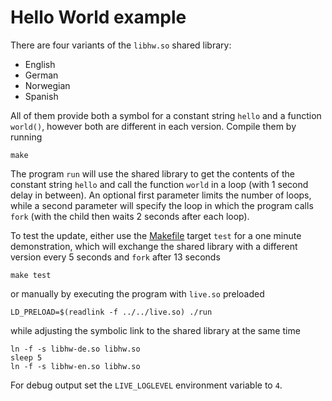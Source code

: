 Hello World example
===================

There are four variants of the `libhw.so` shared library:
 * English
 * German
 * Norwegian
 * Spanish

All of them provide both a symbol for a constant string `hello` and a function `world()`, however both are different in each version.
Compile them by running

	make

The program `run` will use the shared library to get the contents of the constant string `hello` and call the function `world` in a loop (with 1 second delay in between).
An optional first parameter limits the number of loops, while a second parameter will specify the loop in which the program calls `fork` (with the child then waits 2 seconds after each loop).

To test the update, either use the [Makefile](example/hello_world/Makefile) target `test` for a one minute demonstration, which will exchange the shared library with a different version every 5 seconds and `fork` after 13 seconds

	make test

or manually by executing the program with `live.so` preloaded

	LD_PRELOAD=$(readlink -f ../../live.so) ./run

while adjusting the symbolic link to the shared library at the same time

	ln -f -s libhw-de.so libhw.so
	sleep 5
	ln -f -s libhw-en.so libhw.so

For debug output set the `LIVE_LOGLEVEL` environment variable to `4`.
